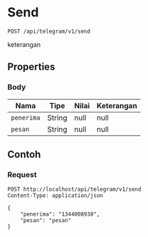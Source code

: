 # Send
```http
POST /api/telegram/v1/send
```
keterangan
## Properties
### Body
Nama | Tipe | Nilai | Keterangan
--- | --- | --- | ---
<code>penerima</code> | String | null | null
<code>pesan</code> | String | null | null
## Contoh
### Request
```http
POST http://localhost/api/telegram/v1/send
Content-Type: application/json

{
    "penerima": "1344008938",
    "pesan": "pesan"
}


```
